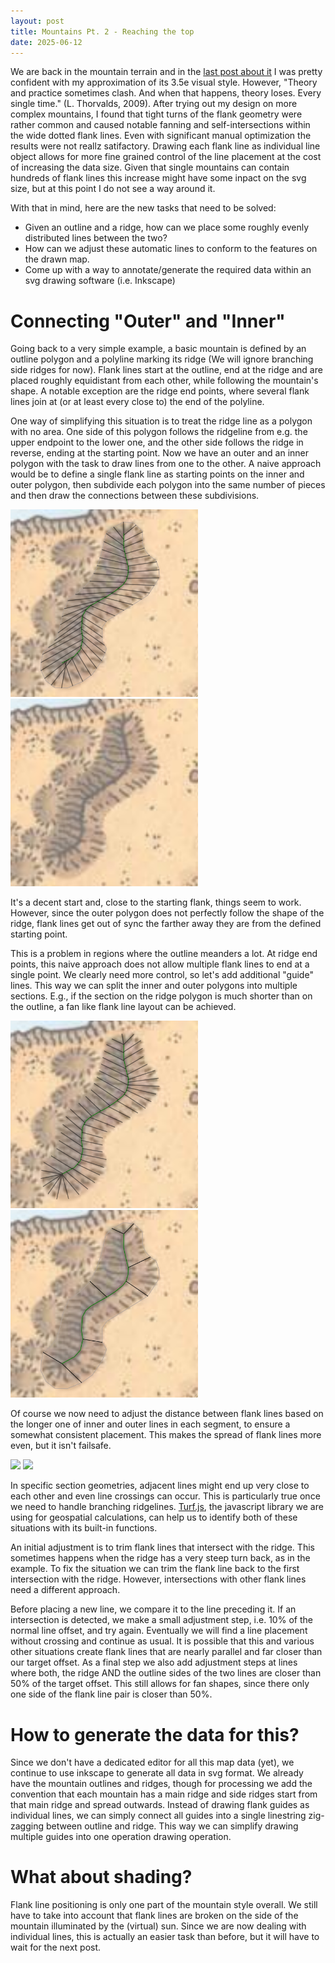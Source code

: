 ```yaml
---
layout: post
title: Mountains Pt. 2 - Reaching the top
date: 2025-06-12
---
```


We are back in the mountain terrain and in the [last post about it](/vectorized-realms/mountains/) I was pretty confident with my approximation of its 3.5e visual style. However, "Theory and practice sometimes clash. And when that happens, theory loses. Every single time." (L. Thorvalds, 2009). After trying out my design on more complex mountains, I found that tight turns of the flank geometry were rather common and caused notable fanning and self-intersections within the wide dotted flank lines. Even with significant manual optimization the results were not reallz satifactory. Drawing each flank line as individual line object allows for more fine grained control of the line placement at the cost of increasing the data size. Given that single mountains can contain hundreds of flank lines this increase might have some inpact on the svg size, but at this point I do not see a way around it.

With that in mind, here are the new tasks that need to be solved:

* Given an outline and a ridge, how can we place some roughly evenly distributed lines between the two?
* How can we adjust these automatic lines to conform to the features on the drawn map.
* Come up with a way to annotate/generate the required data within an svg drawing software (i.e. Inkscape)

# Connecting "Outer" and "Inner"

Going back to a very simple example, a basic mountain is defined by an outline polygon and a polyline marking its ridge (We will ignore branching side ridges for now). Flank lines start at the outline, end at the ridge and are placed roughly equidistant from each other, while following the mountain's shape. A notable exception are the ridge end points, where several flank lines join at (or at least every close to) the end of the polyline. 

One way of simplifying this situation is to treat the ridge line as a polygon with no area. One side of this polygon follows the ridgeline from e.g. the upper endpoint to the lower one, and the other side follows the ridge in reverse, ending at the starting point. Now we have an outer and an inner polygon with the task to draw lines from one to the other. A naive approach would be to define a single flank line as starting points on the inner and outer polygon, then subdivide each polygon into the same number of pieces and then draw the connections between these subdivisions.

<img src="https://raw.githubusercontent.com/jonovotny/vectorized-realms/gh-pages/svg/25-06-12-mountains2/mountains2-simple.png" width=300px/> <img src="https://raw.githubusercontent.com/jonovotny/vectorized-realms/gh-pages/svg/25-06-12-mountains2/mountains2-target.png" width=300px/>

It's a decent start and, close to the starting flank, things seem to work. However, since the outer polygon does not perfectly follow the shape of the ridge, flank lines get out of sync the farther away they are from the defined starting point.

<!--more-->

This is a problem in regions where the outline meanders a lot. At ridge end points, this naive approach does not allow multiple flank lines to end at a single point. We clearly need more control, so let's add additional "guide" lines. This way we can split the inner and outer polygons into multiple sections. E.g., if the section on the ridge polygon is much shorter than on the outline, a fan like flank line layout can be achieved. 

<img src="https://raw.githubusercontent.com/jonovotny/vectorized-realms/gh-pages/svg/25-06-12-mountains2/mountains2-withguides.png" width=300px/> <img src="https://raw.githubusercontent.com/jonovotny/vectorized-realms/gh-pages/svg/25-06-12-mountains2/mountains2-guides.png" width=300px/>

Of course we now need to adjust the distance between flank lines based on the longer one of inner and outer lines in each segment, to ensure a somewhat consistent placement. This makes the spread of flank lines more even, but it isn't failsafe.

<img src="https://raw.githubusercontent.com/jonovotny/vectorized-realms/gh-pages/svg/25-06-12-mountains2/mountains-crossing.png" width=300px/> <img src="https://raw.githubusercontent.com/jonovotny/vectorized-realms/gh-pages/svg/25-06-12-mountains2/mountains-ridgetrim.png" width=300px/>

 In specific section geometries, adjacent lines might end up very close to each other and even line crossings can occur. This is particularly true once we need to handle branching ridgelines. [Turf.js](https://turfjs.org/), the javascript library we are using for geospatial calculations, can help us to identify both of these situations with its built-in functions.

 An initial adjustment is to trim flank lines that intersect with the ridge. This sometimes happens when the ridge has a very steep turn back, as in the example. To fix the situation we can trim the flank line back to the first intersection with the ridge. However, intersections with other flank lines need a different approach.

Before placing a new line, we compare it to the line preceding it. If an intersection is detected, we make a small adjustment step, i.e. 10% of the normal line offset, and try again. Eventually we will find a line placement without crossing and continue as usual. It is possible that this and various other situations create flank lines that are nearly parallel and far closer than our target offset. As a final step we also add adjustment steps at lines where both, the ridge AND the outline sides of the two lines are closer than 50% of the target offset. This still allows for fan shapes, since there only one side of the flank line pair is closer than 50%.

# How to generate the data for this?

Since we don't have a dedicated editor for all this map data (yet), we continue to use inkscape to generate all data in svg format. We already have the mountain outlines and ridges, though for processing we add the convention that each mountain has a main ridge and side ridges start from that main ridge and spread outwards. Instead of drawing flank guides as individual lines, we can simply connect all guides into a single linestring zig-zagging between outline and ridge. This way we can simplify drawing multiple guides into one operation drawing operation.

# What about shading?

Flank line positioning is only one part of the mountain style overall. We still have to take into account that flank lines are broken on the side of the mountain illuminated by the (virtual) sun. Since we are now dealing with individual lines, this is actually an easier task than before, but it will have to wait for the next post.
